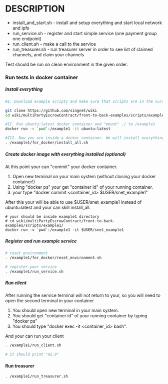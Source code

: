 ﻿# DESCRIPTION

* install_and_start.sh - install and setup everything and start local network
and ipfs
* run_service.sh - register and start simple service (one payment
group one endpoint)
* run_client.sh  - make a call to the service
* run_treasurer.sh - run treasurer server in order to see list
of claimed channels, and claim your channels

Test should be run on clean environment in the given order.

### Run tests in docker container

##### Install everything

```bash
#I. Download example scripts and make sure that scripts are in the current directory. 

git clone https://github.com/singnet/wiki
cd wiki/multiPartyEscrowContract/front-to-back-examples/scripts/example1/

#II. Run ubuntu:latest docker container and "mount" ./ to /example1 
docker run -v `pwd`:/example1 -it ubuntu:latest 

#III. Now you are inside a docker container. We will install everything.
. /example1/for_docker/install_all.sh 
```

##### Create docker image with everything installed (optional)

At this point your can "commit" your docker container. 

1. Open new terminal on your main system (without closing your docker container!)
2. Using "docker ps" your get "container id" of your running container.
3. your type "docker commit <container_id> $USER/snet_example1"  

After this your will be able to use $USER/snet_example1 instead of ubuntu:latest and your can skill install_all.
```
# your should be inside example1 directory
# cd wiki/multiPartyEscrowContract/front-to-back-examples/scripts/example1/
docker run -v `pwd`:/example1 -it $USER/snet_example1
```

##### Register and run example service 

```bash
# reset environment 
. /example1/for_docker/reset_environment.sh

# register your service
. /example1/run_service.sh
```

##### Run client

After running the service terminal will not return to your, so you will need to open the second terminal in your container

1. You should open new terminal in your main system.
2. You should get "container id" of your running container by typing "docker ps"
3. You should type "docker exec -it <container_id> bash".

And your can run your client

```bash
. /example1/run_client.sh

# it should print "42.0"
```

#### Run treasurer

```bash
. /example1/run_treasurer.sh
```


